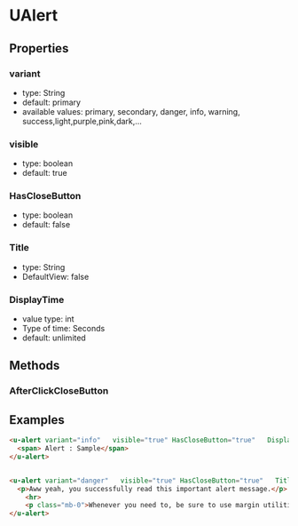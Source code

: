 # UAlert

## Properties


### variant

* type: String
* default: primary
* available values: primary, secondary, danger, info, warning, success,light,purple,pink,dark,...

### visible

* type: boolean
* default: true

### HasCloseButton
* type: boolean
* default: false

### Title
* type: String
* DefaultView: false

### DisplayTime
* value type: int
* Type of time: Seconds
* default: unlimited

## Methods

### AfterClickCloseButton


## Examples

```html
<u-alert variant="info"   visible="true" HasCloseButton="true"   DisplayTime="10" @AfterClickCloseButton="">
  <span> Alert : Sample</span>
</u-alert>


<u-alert variant="danger"   visible="true" HasCloseButton="true"   Title="aditional Content!" >
  <p>Aww yeah, you successfully read this important alert message.</p>
	<hr>
	<p class="mb-0">Whenever you need to, be sure to use margin utilities to keep things nice and tidy.</p>
</u-alert>

```
